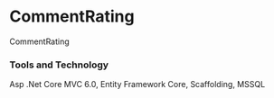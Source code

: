 # CommentRating
CommentRating 
### Tools and Technology
Asp .Net Core MVC 6.0,
Entity Framework Core,
Scaffolding,
MSSQL
